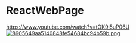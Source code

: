 # ReactWebPage

https://www.youtube.com/watch?v=tOK9l5uP06U
[![8905649aa5140848fe54684bc94b59b.png](https://i.postimg.cc/nr1KPgFq/8905649aa5140848fe54684bc94b59b.png)](https://postimg.cc/PvP8L68q)
